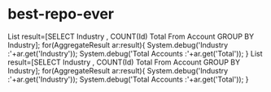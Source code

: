 # best-repo-ever 
List<AggregateResult> result=[SELECT Industry , COUNT(Id) Total
                             From Account GROUP BY Industry];
for(AggregateResult ar:result){
    System.debug('Industry  :'+ar.get('Industry'));
    System.debug('Total Accounts :'+ar.get('Total'));
}
List<AggregateResult> result=[SELECT Industry , COUNT(Id) Total
                             From Account GROUP BY Industry];
for(AggregateResult ar:result){
    System.debug('Industry  :'+ar.get('Industry'));
    System.debug('Total Accounts :'+ar.get('Total'));
}